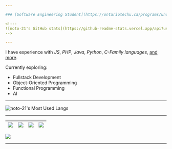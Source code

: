 ```yaml
---

### [Software Engineering Student](https://ontariotechu.ca/programs/undergraduate/engineering/software-engineering/index.php) @ [OTU](https://ontariotechu.ca/) // *Entering* My 3<sup>rd</sup> Year

<!---
![noto-21's GitHub stats](https://github-readme-stats.vercel.app/api?username=noto-21&count_private=true&show_icons=true&theme=transparent&hide_border=true&hide=stars,issues&title_color=ffffff&text_color=ffffff)
-->

---
```


I have experience with *JS*, *PHP*, *Java*, *Python*, *C-Family languages*, [and more](Skills.md).

Currently exploring:

- Fullstack Development
- Object-Oriented Programming
- Functional Programming
- AI

---

![noto-21's Most Used Langs](https://github-readme-stats.vercel.app/api/top-langs/?username=noto-21&theme=transparent&layout=pie&langs_count=8&hide=Rich%20Text%20Format&exclude_repo=xna-pack&size_weight=0.5&count_weight=0.5&hide_progress=false&hide_border=true&title_color=ffffff&text_color=ffffff)

---

|<a href="Skills.md"><img src="https://img.shields.io/badge/-Skills-%23008C00?style=plastic"></a>|<a href="https://www.linkedin.com/in/nt-se"><img src="https://img.shields.io/badge/-LinkedIn-%23007BB7?style=plastic&labelColor=white&logo=linkedin&logoColor=black"></a>|<a href="https://stackoverflow.com/users/21800271/not-12?tab=profile"><img src="https://img.shields.io/badge/-StackOverflow-%23F4802C?style=plastic&labelColor=white&logo=stackoverflow&logoColor=black"></a>|<a href="https://noto-21.github.io/oopspie/"><img src="https://img.shields.io/badge/-Oopspie.com-%23800080?style=plastic"></a>
|:---:|:---:|:---:|:---:|

<a href="https://www.codewars.com/users/noto-21"><img src="https://www.codewars.com/users/noto-21/badges/micro"></a>

---
